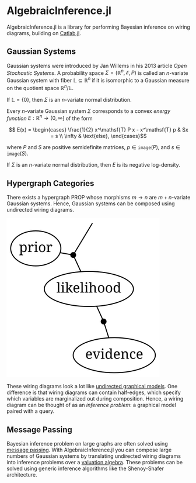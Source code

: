# AlgebraicInference.jl

AlgebraicInference.jl is a library for performing Bayesian inference on wiring diagrams, 
building on [Catlab.jl](https://algebraicjulia.github.io/Catlab.jl/dev/).

## Gaussian Systems

Gaussian systems were introduced by Jan Willems in his 2013 article *Open Stochastic
Systems*. A probability space $\Sigma = (\mathbb{R}^n, \mathcal{E}, P)$ is called an
$n$-variate Gaussian system with fiber $\mathbb{L} \subseteq \mathbb{R}^n$ if it is
isomorphic to a Gaussian measure on the quotient space $\mathbb{R}^n / \mathbb{L}$.

If $\mathbb{L} = \{0\}$, then $\Sigma$ is an $n$-variate normal distribution.

Every $n$-variate Gaussian system $\Sigma$ corresponds to a convex *energy function* 
$E: \mathbb{R}^n \to (0, \infty]$ of the form
```math
    E(x) = \begin{cases}
        \frac{1}{2} x^\mathsf{T} P x - x^\mathsf{T} p & Sx = s \\
        \infty                                        & \text{else},
    \end{cases}
```
where $P$ and $S$ are positive semidefinite matrices, $p \in \mathtt{image}(P)$, and
$s \in \mathtt{image}(S)$.

If $\Sigma$ is an $n$-variate normal distribution, then $E$ is its negative
log-density.

## Hypergraph Categories

There exists a hypergraph PROP whose morphisms $m \to n$ are $m + n$-variate Gaussian
systems. Hence, Gaussian systems can be composed using undirected wiring diagrams.

![inference](./inference.svg)

These wiring diagrams look a lot like
[undirected graphical models](https://en.wikipedia.org/wiki/Graphical_model). One difference
is that wiring diagrams can contain half-edges, which specify which variables are
marginalized out during composition. Hence, a wiring diagram can be thought of as an
*inference problem*: a graphical model paired with a query.

## Message Passing

Bayesian inference problem on large graphs are often solved using
[message passing](https://en.wikipedia.org/wiki/Belief_propagation).
With AlgebraicInference.jl you can compose large numbers of Gaussian systems by translating
undirected wiring diagrams into inference problems over a
[valuation algebra](https://en.wikipedia.org/wiki/Information_algebra). These problems can
be solved using generic inference algorithms like the Shenoy-Shafer architecture.
